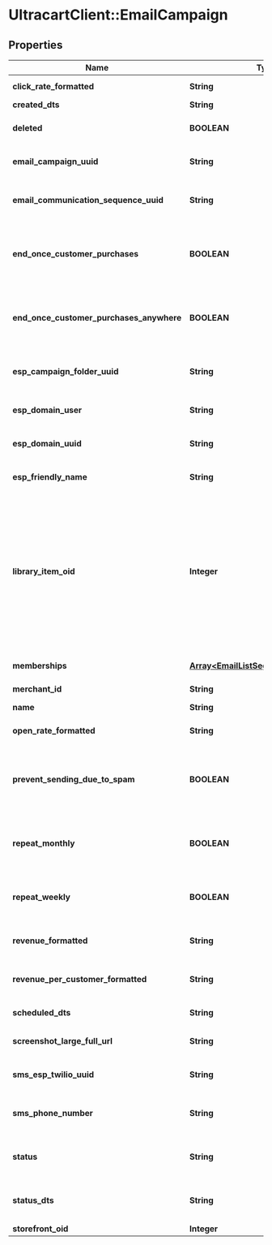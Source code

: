 # UltracartClient::EmailCampaign

## Properties
Name | Type | Description | Notes
------------ | ------------- | ------------- | -------------
**click_rate_formatted** | **String** | Click rate of emails | [optional] 
**created_dts** | **String** | Created date | [optional] 
**deleted** | **BOOLEAN** | True if this campaign was deleted | [optional] 
**email_campaign_uuid** | **String** | Email campaign UUID | [optional] 
**email_communication_sequence_uuid** | **String** | Email communication sequence UUID | [optional] 
**end_once_customer_purchases** | **BOOLEAN** | True if the customer should end the flow once they purchase from this campaign | [optional] 
**end_once_customer_purchases_anywhere** | **BOOLEAN** | True if the customer should end the flow once they purchase from anywhere | [optional] 
**esp_campaign_folder_uuid** | **String** | Campaign folder UUID.  Null for uncategorized | [optional] 
**esp_domain_user** | **String** | User of the sending address | [optional] 
**esp_domain_uuid** | **String** | UUID of the sending domain | [optional] 
**esp_friendly_name** | **String** | Friendly name of the sending email | [optional] 
**library_item_oid** | **Integer** | If this item was ever added to the Code Library, this is the oid for that library item, or 0 if never added before.  This value is used to determine if a library item should be inserted or updated. | [optional] 
**memberships** | [**Array&lt;EmailListSegmentMembership&gt;**](EmailListSegmentMembership.md) | List and segment memberships | [optional] 
**merchant_id** | **String** | Merchant ID | [optional] 
**name** | **String** | Name of email campaign | [optional] 
**open_rate_formatted** | **String** | Open rate of emails | [optional] 
**prevent_sending_due_to_spam** | **BOOLEAN** | True if this campaign is prevented from sending at this time due to spam complaints. | [optional] 
**repeat_monthly** | **BOOLEAN** | True if the campaign should repeat on a monthly basis | [optional] 
**repeat_weekly** | **BOOLEAN** | True if the campaign should repeat on a weekly basis | [optional] 
**revenue_formatted** | **String** | Revenue associated with campaign | [optional] 
**revenue_per_customer_formatted** | **String** | Revenue per customer associated with campaign | [optional] 
**scheduled_dts** | **String** | Scheduled date | [optional] 
**screenshot_large_full_url** | **String** | URL to a large full length screenshot | [optional] 
**sms_esp_twilio_uuid** | **String** | Twilio Account UUID.  Null for none | [optional] 
**sms_phone_number** | **String** | Twilio SMS Phone Number.  Null for none | [optional] 
**status** | **String** | Status of the campaign of draft, archived, and sent | [optional] 
**status_dts** | **String** | Timestamp when the last status change happened | [optional] 
**storefront_oid** | **Integer** | Storefront oid | [optional] 


